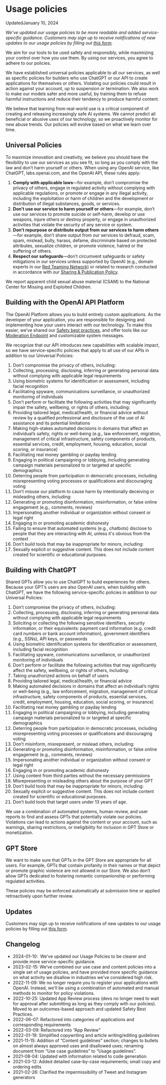 Usage policies
==============

UpdatedJanuary 10, 2024

_We’ve updated our usage policies to be more readable and added service-specific guidance. Customers may sign up to receive notifications of new updates to our usage policies by filling out_ [_this form_](https://share.hsforms.com/11ElWDMppRveok1ZzEMFmiQ4sk30)_._

  

We aim for our tools to be used safely and responsibly, while maximizing your control over how you use them. By using our services, you agree to adhere to our policies.

We have established universal policies applicable to all our services, as well as specific policies for builders who use ChatGPT or our API to create applications for themselves or others. Violating our policies could result in action against your account, up to suspension or termination. We also work to make our models safer and more useful, by training them to refuse harmful instructions and reduce their tendency to produce harmful content. 

We believe that learning from real-world use is a critical component of creating and releasing increasingly safe AI systems. We cannot predict all beneficial or abusive uses of our technology, so we proactively monitor for new abuse trends. Our policies will evolve based on what we learn over time.

Universal Policies
------------------

To maximize innovation and creativity, we believe you should have the flexibility to use our services as you see fit, so long as you comply with the law and don’t harm yourself or others. When using any OpenAI service, like ChatGPT, labs.openai.com, and the OpenAI API, these rules apply:  

1. **Comply with applicable laws**—for example, don’t compromise the privacy of others, engage in regulated activity without complying with applicable regulations, or promote or engage in any illegal activity, including the exploitation or harm of children and the development or distribution of illegal substances, goods, or services.
2. **Don’t use our service to harm yourself or others**—for example, don’t use our services to promote suicide or self-harm, develop or use weapons, injure others or destroy property, or engage in unauthorized activities that violate the security of any service or system. 
3. **Don’t repurpose or distribute output from our services to harm others**—for example, don’t share output from our services to defraud, scam, spam, mislead, bully, harass, defame, discriminate based on protected attributes, sexualize children, or promote violence, hatred or the suffering of others.
4. **Respect our safeguards**—don’t circumvent safeguards or safety mitigations in our services unless supported by OpenAI (e.g., domain experts in our [Red Teaming Network)](https://openai.com/blog/red-teaming-network) or related to research conducted in accordance with our [Sharing & Publication Policy](https://openai.com/policies/sharing-publication-policy).  

We report apparent child sexual abuse material (CSAM) to the National Center for Missing and Exploited Children.

Building with the OpenAI API Platform
-------------------------------------

The OpenAI Platform allows you to build entirely custom applications. As the developer of your application, you are responsible for designing and implementing how your users interact with our technology. To make this easier, we’ve shared our [Safety best practices](https://platform.openai.com/docs/guides/safety-best-practices), and offer tools like our [Moderation Endpoint](https://platform.openai.com/docs/guides/moderation) and customizable system messages. 

We recognize that our API introduces new capabilities with scalable impact, so we have service-specific policies that apply to all use of our APIs in addition to our Universal Policies:

1. Don’t compromise the privacy of others, including:
2. Collecting, processing, disclosing, inferring or generating personal data without complying with applicable legal requirements
3. Using biometric systems for identification or assessment, including facial recognition
4. Facilitating spyware, communications surveillance, or unauthorized monitoring of individuals
5. Don’t perform or facilitate the following activities that may significantly impair the safety, wellbeing, or rights of others, including:
6. Providing tailored legal, medical/health, or financial advice without review by a qualified professional and disclosure of the use of AI assistance and its potential limitations
7. Making high-stakes automated decisions in domains that affect an individual’s safety, rights or well-being (e.g., law enforcement, migration, management of critical infrastructure, safety components of products, essential services, credit, employment, housing, education, social scoring, or insurance)
8. Facilitating real money gambling or payday lending
9. Engaging in political campaigning or lobbying, including generating campaign materials personalized to or targeted at specific demographics
10. Deterring people from participation in democratic processes, including misrepresenting voting processes or qualifications and discouraging voting
11. Don’t misuse our platform to cause harm by intentionally deceiving or misleading others, including:
12. Generating or promoting disinformation, misinformation, or false online engagement (e.g., comments, reviews)
13. Impersonating another individual or organization without consent or legal right
14. Engaging in or promoting academic dishonesty 
15. Failing to ensure that automated systems (e.g., chatbots) disclose to people that they are interacting with AI, unless it's obvious from the context
16. Don’t build tools that may be inappropriate for minors, including:
17. Sexually explicit or suggestive content. This does not include content created for scientific or educational purposes.

Building with ChatGPT
---------------------

Shared GPTs allow you to use ChatGPT to build experiences for others. Because your GPT’s users are also OpenAI users, when building with ChatGPT, we have the following service-specific policies in addition to our Universal Policies:

1. Don’t compromise the privacy of others, including:
2. Collecting, processing, disclosing, inferring or generating personal data without complying with applicable legal requirements
3. Soliciting or collecting the following sensitive identifiers, security information, or their equivalents: payment card information (e.g. credit card numbers or bank account information), government identifiers (e.g., SSNs), API keys, or passwords
4. Using biometric identification systems for identification or assessment, including facial recognition
5. Facilitating spyware, communications surveillance, or unauthorized monitoring of individuals
6. Don’t perform or facilitate the following activities that may significantly affect the safety, wellbeing, or rights of others, including:
7. Taking unauthorized actions on behalf of users
8. Providing tailored legal, medical/health, or financial advice
9. Making automated decisions in domains that affect an individual’s rights or well-being (e.g., law enforcement, migration, management of critical infrastructure, safety components of products, essential services, credit, employment, housing, education, social scoring, or insurance)
10. Facilitating real money gambling or payday lending
11. Engaging in political campaigning or lobbying, including generating campaign materials personalized to or targeted at specific demographics
12. Deterring people from participation in democratic processes, including misrepresenting voting processes or qualifications and discouraging voting
13. Don’t misinform, misrepresent, or mislead others, including:
14. Generating or promoting disinformation, misinformation, or false online engagement (e.g., comments, reviews)
15. Impersonating another individual or organization without consent or legal right
16. Engaging in or promoting academic dishonesty
17. Using content from third parties without the necessary permissions
18. Misrepresenting or misleading others about the purpose of your GPT
19. Don’t build tools that may be inappropriate for minors, including:
20. Sexually explicit or suggestive content. This does not include content created for scientific or educational purposes.
21. Don’t build tools that target users under 13 years of age.

We use a combination of automated systems, human review, and user reports to find and assess GPTs that potentially violate our policies. Violations can lead to actions against the content or your account, such as warnings, sharing restrictions, or ineligibility for inclusion in GPT Store or monetization.

GPT Store
---------

We want to make sure that GPTs in the GPT Store are appropriate for all users. For example, GPTs that contain profanity in their names or that depict or promote graphic violence are not allowed in our Store. We also don’t allow GPTs dedicated to fostering romantic companionship or performing regulated activities.

These policies may be enforced automatically at submission time or applied retroactively upon further review.

Updates
-------

Customers may sign up to receive notifications of new updates to our usage policies by filling out [this form](https://share.hsforms.com/11ElWDMppRveok1ZzEMFmiQ4sk30).  

Changelog
---------

* 2024-01-10:  We've updated our Usage Policies to be clearer and provide more service-specific guidance.
* 2023-02-15: We’ve combined our use case and content policies into a single set of usage policies, and have provided more specific guidance on what activity we disallow in industries we’ve considered high risk.
* 2022-11-09: We no longer require you to register your applications with OpenAI. Instead, we'll be using a combination of automated and manual methods to monitor for policy violations.
* 2022-10-25: Updated App Review process (devs no longer need to wait for approval after submitting as long as they comply with our policies). Moved to an outcomes-based approach and updated Safety Best Practices.
* 2022-06-07: Refactored into categories of applications and corresponding requirements
* 2022-03-09: Refactored into “App Review”
* 2022-01-19: Simplified copywriting and article writing/editing guidelines
* 2021-11-15: Addition of “Content guidelines” section; changes to bullets on almost always approved uses and disallowed uses; renaming document from “Use case guidelines” to “Usage guidelines”.
* 2021-08-04: Updated with information related to code generation
* 2021-03-12: Added detailed case-by-case requirements; small copy and ordering edits
* 2021-02-26: Clarified the impermissibility of Tweet and Instagram generators
